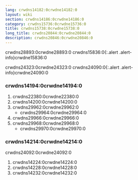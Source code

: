 ```yaml
---
lang: crwdns14182:0crwdne14182:0
layout: wiki
section: crwdns14186:0crwdne14186:0
category: crwdns15736:0crwdne15736:0
title: crwdns15738:0crwdne15738:0
long_title: crwdns20844:0crwdne20844:0
description: crwdns20846:0crwdne20846:0
---
```


crwdns28893:0crwdne28893:0
crwdns15836:0{:.alert .alert-info}crwdne15836:0

crwdns24323:0crwdne24323:0
crwdns24090:0{:.alert .alert-info}crwdne24090:0

### crwdns14194:0crwdne14194:0
1. crwdns22380:0crwdne22380:0
1. crwdns14200:0crwdne14200:0
1. crwdns29962:0crwdne29962:0
   - crwdns29964:0crwdne29964:0
1. crwdns29966:0crwdne29966:0
1. crwdns29968:0crwdne29968:0
   - crwdns29970:0crwdne29970:0

### crwdns14214:0crwdne14214:0

crwdns24092:0crwdne24092:0

1. crwdns14224:0crwdne14224:0
1. crwdns14228:0crwdne14228:0
1. crwdns14232:0crwdne14232:0
